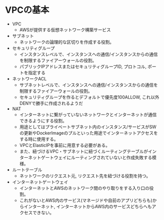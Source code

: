 # VPCの基本



- VPC
  - AWSが提供する仮想ネットワーク構築サービス
- サブネット
  - ネットワークの論理的な区切りを作成する役割。
- セキュリティグループ
  - インスタンスレベルで、インスタンスへの通信/インスタンスからの通信を制限するファイアーウォールの役割。
  - パブリックIPアドレスまたはセキュリティグループID, プロトコル, ポートを指定する
- ネットワークACL
  - サブネットレベルで、インスタンスへの通信/インスタンスからの通信を制限するファイアーウォールの役割。
  - セキュリティグループを作るとデフォルトで優先度100ALLOW, これ以外DENYで勝手に作成されるようだ
- NAT
  - インターネットに繋がっていないネットワークとインターネットが通信できるようにする役割。
  - 用途としてはプライベートサブネット内のインスタンス/サービスがSWの更新やDockerImageのプルといった用途でインターネットアクセスをする時に使用する。
  - VPCとElasticIPを事前に用意する必要がある。
  - また、紐づけるVPC・サブネットに紐づくルーティングテーブルがインターネットゲートウェイにルーティングされていないと作成失敗する模様。
- ルートテーブル
  - ネットワークのリクエスト元, リクエスト先を紐づける役割を持つ。
- インターネットゲートウェイ
  - インターネットとAWSのネットワーク間のやり取りをする入り口の役割。
  - これがないとAWS内のサービス(マネージドや自前のアプリどちらも)からインターネット, インターネットからAWS内のサービスどちらへもアクセスできない。


